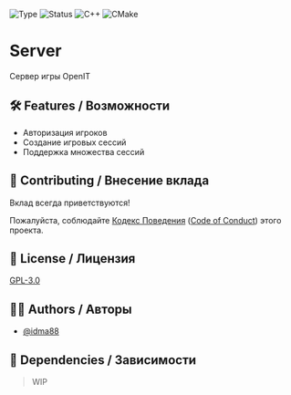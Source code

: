![Type](https://img.shields.io/badge/type-app-orange?style=for-the-badge&logo=cplusplus&logoColor=blue)
![Status](https://img.shields.io/badge/status-WIP-blue.svg?style=for-the-badge)
![C++](https://img.shields.io/badge/C++-17-brightgreen?style=for-the-badge&logo=cplusplus)
![CMake](https://img.shields.io/badge/CMake-3.20-firebrick?style=for-the-badge&logo=cmake)

# Server

Сервер игры OpenIT

## 🛠 Features / Возможности

- Авторизация игроков
- Создание игровых сессий
- Поддержка множества сессий

<!--
## 🗺️ Roadmap / Дорожная карта

- ...
- ...
- ...
-->

<!--
## 📚 Documentation / Документация

> Добавьте ссылку на документацию
> 
> Например:
> [Documentation](https://linktodocumentation)
-->

<!--
## 🚀 Usage / Примеры использования

> Добавьте примеры кода, демонстрирующего использование возможнойстей проекта
> 
> Например:
> ```cpp
> #include <core/game.h>
> 
> using namespace OpenIt;
> ```
-->

## 🤝 Contributing / Внесение вклада

Вклад всегда приветствуются!

Пожалуйста, соблюдайте [Кодекс Поведения](/docs/CODE_OF_CONDUCT_RU.md) ([Code of Conduct](/docs/CODE_OF_CONDUCT.md)) этого проекта.

## 📃 License / Лицензия

[GPL-3.0](/LICENSE)

## 👨‍💻 Authors / Авторы

- [@idma88](https://github.com/idma88)

## 🔗 Dependencies / Зависимости

> WIP
<!--
- [cppzmq](https://github.com/zeromq/cppzmq/)
- [Protocol Buffers](https://github.com/protocolbuffers/protobuf)
-->
